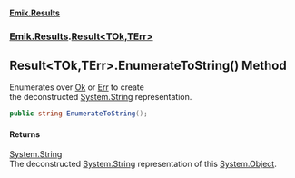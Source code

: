#### [Emik.Results](index.md 'index')
### [Emik.Results](Emik.Results.md 'Emik.Results').[Result&lt;TOk,TErr&gt;](Result{TOk,TErr}.md 'Emik.Results.Result<TOk,TErr>')

## Result<TOk,TErr>.EnumerateToString() Method

Enumerates over [Ok](Result{TOk,TErr}.Ok.md 'Emik.Results.Result<TOk,TErr>.Ok') or [Err](Result{TOk,TErr}.Err.md 'Emik.Results.Result<TOk,TErr>.Err') to create  
the deconstructed [System.String](https://docs.microsoft.com/en-us/dotnet/api/System.String 'System.String') representation.

```csharp
public string EnumerateToString();
```

#### Returns
[System.String](https://docs.microsoft.com/en-us/dotnet/api/System.String 'System.String')  
The deconstructed [System.String](https://docs.microsoft.com/en-us/dotnet/api/System.String 'System.String') representation of this [System.Object](https://docs.microsoft.com/en-us/dotnet/api/System.Object 'System.Object').